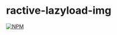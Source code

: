 # ractive-lazyload-img
[![NPM](https://nodei.co/npm/ractive-lazyload-img.png)](https://nodei.co/npm/ractive-lazyload-img/)
